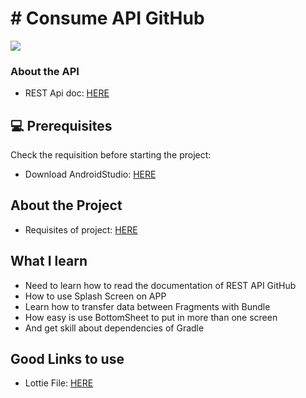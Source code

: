 # # Consume API GitHub
<!---Esses são exemplos. Veja https://shields.io para outras pessoas ou para personalizar este conjunto de escudos. Você pode querer incluir dependências, status do projeto e informações de licença aqui--->
<div>
  <a href="https://github.com/botaoap/curso_serasa_kotlin_2021/">
  <img src="https://img.shields.io/github/repo-size/botaoap/curso_serasa_kotlin_2021">
  </a>
</div>

### About the API
- REST Api doc: [HERE](https://docs.github.com/en/rest)

## 💻 Prerequisites

Check the requisition before starting the project:
<!---Estes são apenas requisitos de exemplo. Adicionar, duplicar ou remover conforme necessário--->
* Download AndroidStudio: [HERE](https://developer.android.com/studio)

## About the Project
- Requisites of project: [HERE](trabalho.md)

## What I learn
- Need to learn how to read the documentation of REST API GitHub
- How to use Splash Screen on APP
- Learn how to transfer data between Fragments with Bundle
- How easy is use BottomSheet to put in more than one screen
- And get skill about dependencies of Gradle

## Good Links to use
- Lottie File: [HERE](https://lottiefiles.com)